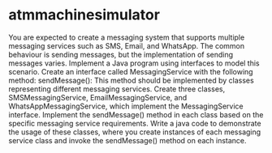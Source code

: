 # atmmachinesimulator
You are expected to create a messaging system that supports multiple messaging services such as SMS, Email, and WhatsApp. The common behaviour is sending messages, but the implementation of sending messages varies. Implement a Java program using interfaces to model this scenario.
Create an interface called MessagingService with the following method:
sendMessage(): This method should be implemented by classes representing different messaging services.
Create three classes, SMSMessagingService, EmailMessagingService, and WhatsAppMessagingService, which implement the MessagingService interface. Implement the sendMessage() method in each class based on the specific messaging service requirements.
Write a java code to demonstrate the usage of these classes, where you create instances of each messaging service class and invoke the sendMessage() method on each instance.

